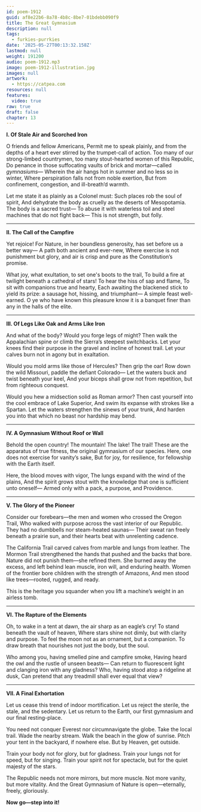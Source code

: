 ```yaml
---
id: poem-1912
guid: af8e22b6-8a78-4b8c-8be7-01bdebb090f9
title: The Great Gymnasium
description: null
tags:
  - furkies-purrkies
date: '2025-05-27T00:13:32.158Z'
lastmod: null
weight: 191200
audio: poem-1912.mp3
image: poem-1912-illustration.jpg
images: null
artwork:
  - https://catpea.com
resources: null
features:
  video: true
raw: true
draft: false
chapter: 13
---
```


**I. Of Stale Air and Scorched Iron**

O friends and fellow Americans,
Permit me to speak plainly, and from the depths of a heart ever stirred by the trumpet-call of action.
Too many of our strong-limbed countrymen, too many stout-hearted women of this Republic,
Do penance in those suffocating vaults of brick and mortar—called *gymnasiums*—
Wherein the air hangs hot in summer and no less so in winter,
Where perspiration falls not from noble exertion,
But from confinement, congestion, and ill-breath’d warmth.

Let me state it as plainly as a Colonel must:
Such places rob the soul of spirit,
And dehydrate the body as cruelly as the deserts of Mesopotamia.
The body is a sacred trust—
To abuse it with waterless toil and steel machines that do not fight back—
This is not strength, but folly.

---

**II. The Call of the Campfire**

Yet rejoice! For Nature, in her boundless generosity, has set before us a better way—
A path both ancient and ever-new,
Where exercise is not punishment but glory, and air is crisp and pure as the Constitution’s promise.

What joy, what exultation, to set one's boots to the trail,
To build a fire at twilight beneath a cathedral of stars!
To hear the hiss of sap and flame,
To sit with companions true and hearty,
Each awaiting the blackened stick to yield its prize: a sausage hot, hissing, and triumphant—
A simple feast well-earned.
O ye who have known this pleasure know it is a banquet finer than any in the halls of the elite.

---

**III. Of Legs Like Oak and Arms Like Iron**

And what of the body?
Would you forge legs of might? Then walk the Appalachian spine or climb the Sierra’s steepest switchbacks.
Let your knees find their purpose in the gravel and incline of honest trail.
Let your calves burn not in agony but in exaltation.

Would you mold arms like those of Hercules? Then grip the oar!
Row down the wild Missouri, paddle the defiant Colorado—
Let the waters buck and twist beneath your keel,
And your biceps shall grow not from repetition, but from righteous conquest.

Would you hew a midsection solid as Roman armor?
Then cast yourself into the cool embrace of Lake Superior,
And swim its expanse with strokes like a Spartan.
Let the waters strengthen the sinews of your trunk,
And harden you into that which no beast nor hardship may bend.

---

**IV. A Gymnasium Without Roof or Wall**

Behold the open country! The mountain! The lake! The trail!
These are the apparatus of true fitness, the original gymnasium of our species.
Here, one does not exercise for vanity’s sake,
But for joy, for resilience, for fellowship with the Earth itself.

Here, the blood moves with vigor,
The lungs expand with the wind of the plains,
And the spirit grows stout with the knowledge that one is sufficient unto oneself—
Armed only with a pack, a purpose, and Providence.

---

**V. The Glory of the Pioneer**

Consider our forebears—the men and women who crossed the Oregon Trail,
Who walked with purpose across the vast interior of our Republic.
They had no dumbbells nor steam-heated saunas—
Their sweat ran freely beneath a prairie sun, and their hearts beat with unrelenting cadence.

The California Trail carved calves from marble and lungs from leather.
The Mormon Trail strengthened the hands that pushed and the backs that bore.
Nature did not punish them—she refined them.
She burned away the excess, and left behind lean muscle, iron will, and enduring health.
Women of the frontier bore children with the strength of Amazons,
And men stood like trees—rooted, rugged, and ready.

This is the heritage you squander when you lift a machine’s weight in an airless tomb.

---

**VI. The Rapture of the Elements**

Oh, to wake in a tent at dawn, the air sharp as an eagle’s cry!
To stand beneath the vault of heaven,
Where stars shine not dimly, but with clarity and purpose.
To feel the moon not as an ornament, but a companion.
To draw breath that nourishes not just the body, but the soul.

Who among you, having smelled pine and campfire smoke,
Having heard the owl and the rustle of unseen beasts—
Can return to fluorescent light and clanging iron with any gladness?
Who, having stood atop a ridgeline at dusk,
Can pretend that any treadmill shall ever equal that view?

---

**VII. A Final Exhortation**

Let us cease this trend of indoor mortification.
Let us reject the sterile, the stale, and the sedentary.
Let us return to the Earth, our first gymnasium and our final resting-place.

You need not conquer Everest nor circumnavigate the globe.
Take the local trail. Wade the nearby stream. Walk the beach in the glow of sunrise.
Pitch your tent in the backyard, if nowhere else.
But by Heaven, get outside.

Train your body not for glory, but for gladness.
Train your lungs not for speed, but for singing.
Train your spirit not for spectacle, but for the quiet majesty of the stars.

The Republic needs not more mirrors, but more muscle.
Not more vanity, but more vitality.
And the Great Gymnasium of Nature is open—eternally, freely, gloriously.

**Now go—step into it!**
